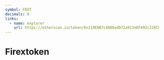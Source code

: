 ```yaml
---
symbol: FRXT
decimals: 8
links:
  - name: explorer
    url: https://etherscan.io/token/0x219E0B7c4868adD72a913eEF492c228CD1F45cdD
---
```


# Firextoken
